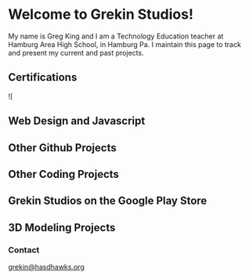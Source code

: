 # Welcome to Grekin Studios!

My name is Greg King and I am a Technology Education teacher at Hamburg Area High School, in Hamburg Pa.  I maintain this page to track and present my current and past projects.

## Certifications

![

## Web Design and Javascript

## Other Github Projects

## Other Coding Projects

## Grekin Studios on the Google Play Store

## 3D Modeling Projects


### Contact

grekin@hasdhawks.org
